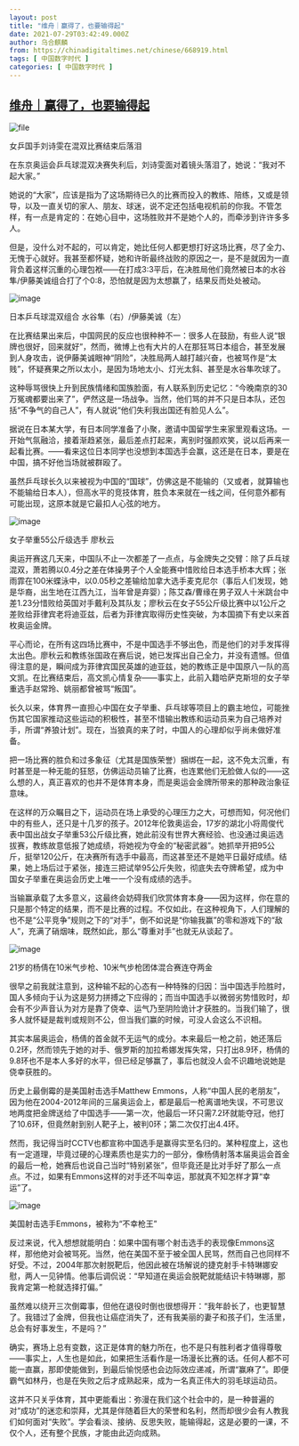```yaml
---
layout: post
title: "维舟｜赢得了，也要输得起"
date: 2021-07-29T03:42:49.000Z
author: 乌合麒麟
from: https://chinadigitaltimes.net/chinese/668919.html
tags: [ 中国数字时代 ]
categories: [ 中国数字时代 ]
---
```

<!--1627530169000-->
[维舟｜赢得了，也要输得起](https://chinadigitaltimes.net/chinese/668919.html)
------

<div>
<p><img src="https://chinadigitaltimes.net/chinese/files/2021/07/image-1627555389994.png" alt="file" /></p><div class="ts">女乒国手刘诗雯在混双比赛结束后落泪</div><p>在东京奥运会乒乓球混双决赛失利后，刘诗雯面对着镜头落泪了，她说：“我对不起大家。”</p><p>她说的“大家”，应该是指为了这场期待已久的比赛而投入的教练、陪练，又或是领导，以及一直关切的家人、朋友、球迷，说不定还包括电视机前的你我。不管怎样，有一点是肯定的：在她心目中，这场胜败并不是她个人的，而牵涉到许许多多人。</p><p>但是，没什么对不起的，可以肯定，她比任何人都更想打好这场比赛，尽了全力、无愧于心就好。我甚至都怀疑，她和许昕最终战败的原因之一，是不是就因为一直背负着这样沉重的心理包袱——在打成3:3平后，在决胜局他们竟然被日本的水谷隼/伊藤美诚组合打了个0:8，恐怕就是因为太想赢了，结果反而处处被动。</p><p><img src="https://chinadigitaltimes.net/chinese/files/2021/07/post-668919-61028627ec379." alt="image" /></p><div class="ts">日本乒乓球混双组合 水谷隼（右）/伊藤美诚（左）  </div><p>在比赛结果出来后，中国网民的反应也很种种不一：很多人在鼓励，有些人说“银牌也很好，回来就好”，然而，微博上也有大片的人在那狂骂日本组合，甚至发展到人身攻击，说伊藤美诚眼神“阴险”，决胜局两人越打越兴奋，也被骂作是“太贱”，怀疑赛果之所以太小，是因为场地太小、灯光太斜、甚至是水谷隼吹球了。</p><p>这种辱骂很快上升到民族情绪和国族脸面，有人联系到历史记忆：“今晚南京的30万冤魂都要出来了”，俨然这是一场战争。当然，他们骂的并不只是日本队，还包括“不争气的自己人”，有人就说“他们失利我出国还有脸见人么”。</p><p>据说在日本某大学，有日本同学准备了小聚，邀请中国留学生来家里观看这场。一开始气氛融洽，接着渐趋紧张，最后差点打起来，离别时强颜欢笑，说以后再来一起看比赛。——看来这位日本同学也没想到本国选手会赢，这还是在日本，要是在中国，搞不好他当场就被群殴了。</p><p>虽然乒乓球长久以来被视为中国的“国球”，仿佛这是不能输的（又或者，就算输也不能输给日本人），但高水平的竞技体育，胜负本来就在一线之间，任何意外都有可能出现，这原本就是它最扣人心弦的地方。</p><p><img src="https://chinadigitaltimes.net/chinese/files/2021/07/post-668919-6102862830655.png" alt="image" /></p><div class="ts"> 女子举重55公斤级选手 廖秋云 </div><p>奥运开赛这几天来，中国队不止一次都差了一点点，与金牌失之交臂：除了乒乓球混双，萧若腾以0.4分之差在体操男子个人全能赛中惜败给日本选手桥本大辉；张雨霏在100米蝶泳中，以0.05秒之差输给加拿大选手麦克尼尔（事后人们发现，她是华裔，出生地在江西九江，当年曾是弃婴）；陈艾森/曹缘在男子双人十米跳台中差1.23分惜败给英国对手戴利及其队友；廖秋云在女子55公斤级比赛中以1公斤之差败给菲律宾老将迪亚兹，后者为菲律宾取得历史性突破，为本国摘下有史以来首枚奥运金牌。</p><p>平心而论，在所有这四场比赛中，不是中国选手不够出色，而是他们的对手发挥得太出色。廖秋云和教练张国政在赛后说，她已发挥出自己全力，并没有遗憾。但值得注意的是，瞬间成为菲律宾国民英雄的迪亚兹，她的教练正是中国原八一队的高文凯。在比赛结束后，高文凯心情复杂——事实上，此前入籍哈萨克斯坦的女子举重选手赵常玲、姚丽都曾被骂“叛国”。</p><p>长久以来，体育界一直担心中国在女子举重、乒乓球等项目上的霸主地位，可能挫伤其它国家推动这些运动的积极性，甚至不惜输出教练和运动员来为自己培养对手，所谓“养狼计划”。现在，当狼真的来了时，中国人的心理却似乎尚未做好准备。</p><p>把一场比赛的胜负和过多象征（尤其是国族荣誉）捆绑在一起，这不免太沉重，有时甚至是一种无能的狂怒，仿佛运动员输了比赛，也连累他们无脸做人似的——这么想的人，真正喜欢的也并不是体育本身，而是奥运会金牌所带来的那种政治象征意味。</p><p>在这样的万众瞩目之下，运动员在场上承受的心理压力之大，可想而知，何况他们中的有些人，还只是十几岁的孩子。2012年伦敦奥运会，17岁的湖北小将周俊代表中国出战女子举重53公斤级比赛，她此前没有世界大赛经验、也没通过奥运选拔赛，教练故意低报了她成绩，将她视为夺金的“秘密武器”。她抓举开把95公斤，挺举120公斤，在决赛所有选手中最高，而这甚至还不是她平日最好成绩。结果，她上场后过于紧张，接连三把试举95公斤失败，彻底失去夺牌希望，成为中国女子举重在奥运会历史上唯一一个没有成绩的选手。</p><p>当输赢承载了太多意义，这最终会妨碍我们欣赏体育本身——因为这样，你在意的只是那个特定的结果，而不是比赛的过程。不仅如此，在这种视角下，人们理解的也不是“公平竞争”规则之下的“对手”，倒不如说是“你输我赢”的零和游戏下的“敌人”，充满了硝烟味，既然如此，那么“尊重对手”也就无从谈起了。</p><p><img src="https://chinadigitaltimes.net/chinese/files/2021/07/post-668919-610286287410b.png" alt="image" /></p><div class="ts">21岁的杨倩在10米气步枪、10米气步枪团体混合赛连夺两金  </div><p>很早之前我就注意到，这种输不起的心态有一种特殊的归因：当中国选手险胜时，国人多倾向于认为这是努力拼搏之下应得的；而当中国选手以微弱劣势惜败时，却会有不少声音认为对方是靠了侥幸、运气乃至阴险诡计才获胜的。当我们输了，很多人就怀疑是裁判或规则不公，但当我们赢的时候，可没人会这么不识相。</p><p>其实本届奥运会，杨倩的首金就不无运气的成分。本来最后一枪之前，她还落后0.2环，然而领先于她的对手、俄罗斯的加拉希娜发挥失常，只打出8.9环，杨倩的9.8环也不是本人多好的水平，但已经足够赢了，事后也就没人会不识趣地说她是侥幸获胜的。</p><p>历史上最倒霉的是美国射击选手Matthew Emmons，人称“中国人民的老朋友”，因为他在2004-2012年间的三届奥运会上，都是最后一枪离谱地失误，不可思议地两度把金牌送给了中国选手——第一次，他最后一环只需7.2环就能夺冠，他打了10.6环，但竟然射到别人靶子上，被判0环；第二次仅打出4.4环。</p><p>然而，我记得当时CCTV也都宣称中国选手是赢得实至名归的。某种程度上，这也有一定道理，毕竟过硬的心理素质也是实力的一部分，像杨倩射落本届奥运会首金的最后一枪，她赛后也说自己当时“特别紧张”，但毕竟还是比对手好了那么一点点。不过，如果有Emmons这样的对手还不叫幸运，那就真不知怎样才算“幸运”了。</p><p><img src="https://chinadigitaltimes.net/chinese/files/2021/07/post-668919-61028628b0fae.png" alt="image" /></p><div class="ts"> 美国射击选手Emmons，被称为“不幸枪王” </div><p>反过来说，代入想想就能明白：如果中国有哪个射击选手的表现像Emmons这样，那他绝对会被骂死。当然，他在美国不至于被全国人民骂，然而自己也同样不好受。不过，2004年那次射脱靶后，他因此被在场解说的捷克射手卡特琳娜安慰，两人一见钟情。他事后调侃说：“早知道在奥运会脱靶就能结识卡特琳娜，那我肯定第一枪就选择打偏。”</p><p>虽然难以绕开三次倒霉事，但他在退役时倒也很想得开：“我年龄长了，也更智慧了。我错过了金牌，但我也让癌症消失了，还有我美丽的妻子和孩子们，生活里，总会有好事发生，不是吗？”</p><p>确实，赛场上总有变数，这正是体育的魅力所在，也不是只有胜利者才值得尊敬——事实上，人生也是如此，如果把生活看作是一场漫长比赛的话。任何人都不可能一直赢，那即使能做到，到最后愉悦感也会边际效应递减，所谓“赢麻了”。即便霸气如林丹，也是在失败之后才成熟起来，成为一名真正伟大的羽毛球运动员。</p><p>这并不只关乎体育，其中更能看出：弥漫在我们这个社会中的，是一种普遍的对“成功”的迷恋和崇拜，尤其是伴随着巨大的荣誉和名利，然而却很少会有人教我们如何面对“失败”。学会看淡、接纳、反思失败，能输得起，这是必要的一课，不仅个人，还有整个民族，才能由此迈向成熟。</p>
</div>
